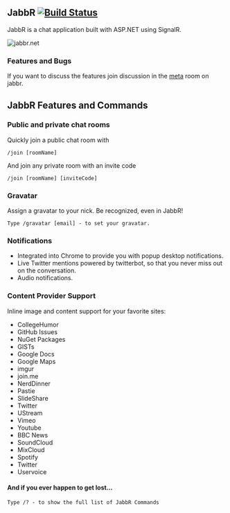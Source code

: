 ## JabbR [![Build Status](https://travis-ci.org/JabbR/JabbR.png)](https://travis-ci.org/JabbR/JabbR)
JabbR is a chat application built with ASP.NET using SignalR. 

![jabbr.net](https://jabbr.blob.core.windows.net/jabbr-uploads/Screen%20Shot%202013-04-01%20at%207.57.53%20PM_d6a3.png)

### Features and Bugs
If you want to discuss the features join discussion in the [meta](http://jabbr.net/#/rooms/meta) room on jabbr. 

## JabbR Features and Commands
    
### Public and private chat rooms
Quickly join a public chat room with

    /join [roomName]
    
And join any private room with an invite code

    /join [roomName] [inviteCode]
    
### Gravatar
Assign a gravatar to your nick. Be recognized, even in JabbR!

    Type /gravatar [email] - to set your gravatar.
    
### Notifications
* Integrated into Chrome to provide you with popup desktop notifications. 
* Live Twitter mentions powered by twitterbot, so that you never miss out on the conversation.
* Audio notifications.
    
### Content Provider Support
Inline image and content support for your favorite sites:

* CollegeHumor
* GitHub Issues
* NuGet Packages
* GISTs
* Google Docs
* Google Maps
* imgur
* join.me
* NerdDinner
* Pastie
* SlideShare
* Twitter
* UStream
* Vimeo
* Youtube
* BBC News
* SoundCloud
* MixCloud
* Spotify
* Twitter
* Uservoice

#### And if you ever happen to get lost...
    Type /? - to show the full list of JabbR Commands
